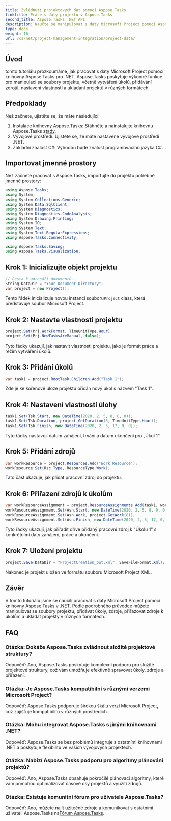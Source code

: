 ```yaml
---
title: Zvládnutí projektových dat pomocí Aspose.Tasks
linktitle: Práce s daty projektu v Aspose.Tasks
second_title: Aspose.Tasks .NET API
description: Naučte se manipulovat s daty Microsoft Project pomocí Aspose.Tasks v .NET. Snadno vytvářejte úkoly, přidávejte zdroje a ukládejte projekty.
type: docs
weight: 16
url: /cs/net/project-management-integration/project-data/
---
```

## Úvod
tomto tutoriálu prozkoumáme, jak pracovat s daty Microsoft Project pomocí knihovny Aspose.Tasks pro .NET. Aspose.Tasks poskytuje výkonné funkce pro manipulaci se soubory projektu, včetně vytváření úkolů, přidávání zdrojů, nastavení vlastností a ukládání projektů v různých formátech.
## Předpoklady
Než začnete, ujistěte se, že máte následující:
1.  Instalace knihovny Aspose.Tasks: Stáhněte a nainstalujte knihovnu Aspose.Tasks z[tady](https://releases.aspose.com/tasks/net/).
2. Vývojové prostředí: Ujistěte se, že máte nastavené vývojové prostředí .NET.
3. Základní znalost C#: Výhodou bude znalost programovacího jazyka C#.

## Importovat jmenné prostory
Než začnete pracovat s Aspose.Tasks, importujte do projektu potřebné jmenné prostory:
```csharp
using Aspose.Tasks;
using System;
using System.Collections.Generic;
using System.Data.SqlClient;
using System.Diagnostics;
using System.Diagnostics.CodeAnalysis;
using System.Drawing.Printing;
using System.IO;
using System.Text;
using System.Text.RegularExpressions;
using Aspose.Tasks.Connectivity;

using Aspose.Tasks.Saving;
using Aspose.Tasks.Visualization;
```

## Krok 1: Inicializujte objekt projektu
```csharp
// Cesta k adresáři dokumentů.
String DataDir = "Your Document Directory";
var project = new Project();
```
 Tento řádek inicializuje novou instanci souboru`Project` class, která představuje soubor Microsoft Project.
## Krok 2: Nastavte vlastnosti projektu
```csharp
project.Set(Prj.WorkFormat, TimeUnitType.Hour);
project.Set(Prj.NewTasksAreManual, false);
```
Tyto řádky ukazují, jak nastavit vlastnosti projektu, jako je formát práce a režim vytváření úkolů.
## Krok 3: Přidání úkolů
```csharp
var task1 = project.RootTask.Children.Add("Task 1");
```
Zde je ke kořenové úloze projektu přidán nový úkol s názvem "Task 1".
## Krok 4: Nastavení vlastností úlohy
```csharp
task1.Set(Tsk.Start, new DateTime(2020, 2, 5, 8, 0, 0));
task1.Set(Tsk.Duration, project.GetDuration(8, TimeUnitType.Hour));
task1.Set(Tsk.Finish, new DateTime(2020, 2, 5, 17, 0, 0));
```
Tyto řádky nastavují datum zahájení, trvání a datum ukončení pro „Úkol 1“.
## Krok 5: Přidání zdrojů
```csharp
var workResource = project.Resources.Add("Work Resource");
workResource.Set(Rsc.Type, ResourceType.Work);
```
Tato část ukazuje, jak přidat pracovní zdroj do projektu.
## Krok 6: Přiřazení zdrojů k úkolům
```csharp
var workResourceAssignment = project.ResourceAssignments.Add(task1, workResource);
workResourceAssignment.Set(Asn.Start, new DateTime(2020, 2, 5, 8, 0, 0));
workResourceAssignment.Set(Asn.Work, project.GetWork(8));
workResourceAssignment.Set(Asn.Finish, new DateTime(2020, 2, 5, 17, 0, 0));
```
Tyto řádky ukazují, jak přiřadit dříve přidaný pracovní zdroj k "Úkolu 1" s konkrétními daty zahájení, práce a ukončení.
## Krok 7: Uložení projektu
```csharp
project.Save(DataDir + "ProjectCreation_out.xml", SaveFileFormat.Xml);
```
Nakonec je projekt uložen ve formátu souboru Microsoft Project XML.

## Závěr
V tomto tutoriálu jsme se naučili pracovat s daty Microsoft Project pomocí knihovny Aspose.Tasks v .NET. Podle podrobného průvodce můžete manipulovat se soubory projektu, přidávat úkoly, zdroje, přiřazovat zdroje k úkolům a ukládat projekty v různých formátech.
## FAQ
### Otázka: Dokáže Aspose.Tasks zvládnout složité projektové struktury?
Odpověď: Ano, Aspose.Tasks poskytuje komplexní podporu pro složité projektové struktury, což vám umožňuje efektivně spravovat úkoly, zdroje a přiřazení.
### Otázka: Je Aspose.Tasks kompatibilní s různými verzemi Microsoft Project?
Odpověď: Aspose.Tasks podporuje širokou škálu verzí Microsoft Project, což zajišťuje kompatibilitu v různých prostředích.
### Otázka: Mohu integrovat Aspose.Tasks s jinými knihovnami .NET?
Odpověď: Aspose.Tasks se bez problémů integruje s ostatními knihovnami .NET a poskytuje flexibilitu ve vašich vývojových projektech.
### Otázka: Nabízí Aspose.Tasks podporu pro algoritmy plánování projektů?
Odpověď: Ano, Aspose.Tasks obsahuje pokročilé plánovací algoritmy, které vám pomohou optimalizovat časové osy projektů a využití zdrojů.
### Otázka: Existuje komunitní fórum pro uživatele Aspose.Tasks?
 Odpověď: Ano, můžete najít užitečné zdroje a komunikovat s ostatními uživateli Aspose.Tasks na[Fórum Aspose.Tasks](https://forum.aspose.com/c/tasks/15).